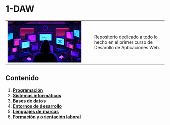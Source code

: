 # 1-DAW

<div align=center>
  <table>
    <tr>
      <td><img src="./extras/hacker.gif" alt="me" width="90%"></td>
      <td>Repositorio dedicado a todo lo hecho en el primer curso de Desarollo de Aplicaciones Web.
</td>
    </tr>
  </table>
</div>

<div align=justify>

## Contenido
  1. [__Programación__](./PRO/README.md)
  2. [__Sistemas informáticos__](./SSF/README.md)
  3. [__Bases de datos__](./BAE/README.md)
  4. [__Entornos de desarrollo__](./ETS/README.md)
  5. [__Lenguajes de marcas__](./LND/README.md)
  6. [__Formación y orientación laboral__](./FOL/README.md)
     
</div>


